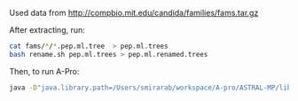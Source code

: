 Used data from http://compbio.mit.edu/candida/families/fams.tar.gz

After extracting, run:

```bash
cat fams/*/*.pep.ml.tree  > pep.ml.trees
bash rename.sh pep.ml.trees > pep.ml.renamed.trees
```

Then, to run A-Pro:

```bash
java -D"java.library.path=/Users/smirarab/workspace/A-pro/ASTRAL-MP/lib" -jar ~/ASTRAL-MP/astral.1.1.2.jar -i pep.ml.renamed.trees -o apro-pep.ml.renamed.tre 2> apr-pep.ml.renamed.log
```
